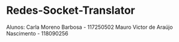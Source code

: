 # Redes-Socket-Translator
Alunos: 
Carla Moreno Barbosa - 117250502
Mauro Victor de Araújo Nascimento - 118090256
